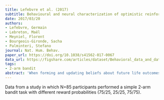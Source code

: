 ```yaml
---
title: Lefebvre et al. (2017)
subtitle: Behavioural and neural characterization of optimistic reinforcement learning
date: 2017/03/20
authors:
- Lefebvre, Germain
- Lebreton, Maël
- Meyniel, Florent
- Bourgeois-Gironde, Sacha
- Palminteri, Stefano
journal: Nat. Hum. Behav.
paper_url: https://doi.org/10.1038/s41562-017-0067
data_url: https://figshare.com/articles/dataset/Behavioral_data_and_data_extraction_code/4265408/1
tags:
- 2-arm bandit
abstract: 'When forming and updating beliefs about future life outcomes, people tend to consider good news and to disregard bad news. This tendency is assumed to support the optimism bias. Whether this learning bias is specific to ‘high-level’ abstract belief update or a particular expression of a more general ‘low-level’ reinforcement learning process is unknown. Here we report evidence in favour of the second hypothesis. In a simple instrumental learning task, participants incorporated better-than-expected outcomes at a higher rate than worse-than-expected ones. In addition, functional imaging indicated that inter-individual difference in the expression of optimistic update corresponds to enhanced prediction error signalling in the reward circuitry. Our results constitute a step towards the understanding of the genesis of optimism bias at the neurocomputational level.'
---
```


Data from a study in which N=85 participants performed a simple 2-arm bandit task with different reward probabilities (75/25, 25/25, 75/75).
